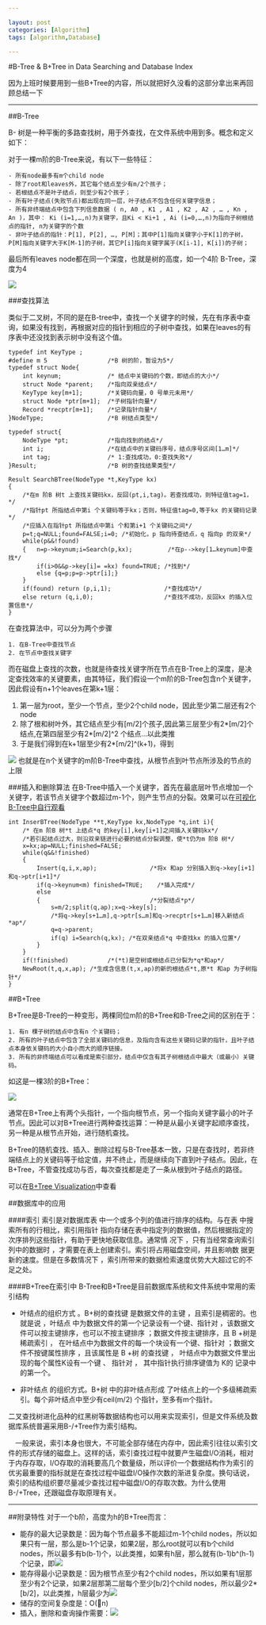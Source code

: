 ```yaml
---

layout: post
categories: [Algorithm]
tags: [algorithm,Database]

---
```


#B-Tree & B+Tree in Data Searching and Database Index


因为上班时候要用到一些B+Tree的内容，所以就把好久没看的这部分拿出来再回顾总结一下


- - -

##B-Tree

B- 树是一种平衡的多路查找树，用于外查找，在文件系统中用到多。概念和定义如下：

对于一棵m阶的B-Tree来说，有以下一些特征：

	- 所有node最多有m个child node
	- 除了root和leaves外，其它每个结点至少有m/2个孩子；
	- 若根结点不是叶子结点，则至少有2个孩子；
	- 所有叶子结点(失败节点)都出现在同一层，叶子结点不包含任何关键字信息；
    - 所有非终端结点中包含下列信息数据 ( n, A0 , K1 , A1 , K2 , A2 , … , Kn , An )，其中： Ki (i=1,…,n)为关键字，且Ki < Ki+1 , Ai (i=0,…,n)为指向子树根结点的指针, n为关键字的个数
	- 非叶子结点的指针：P[1], P[2], …, P[M]；其中P[1]指向关键字小于K[1]的子树，P[M]指向关键字大于K[M-1]的子树，其它P[i]指向关键字属于(K[i-1], K[i])的子树；

最后所有leaves node都在同一个深度，也就是树的高度，如一个4阶 B-Tree，深度为4

![](http://my.csdn.net/uploads/201207/28/1343441845_4081.jpg)

###查找算法

类似于二叉树，不同的是在B-tree中，查找一个关键字的时候，先在有序表中查询，如果没有找到，再根据对应的指针到相应的子树中查找，如果在leaves的有序表中还没找到表示树中没有这个值。

```
typedef int KeyType ;  
#define m 5                 /*B 树的阶，暂设为5*/  
typedef struct Node{  
    int keynum;             /* 结点中关键码的个数，即结点的大小*/  
    struct Node *parent;    /*指向双亲结点*/   
    KeyType key[m+1];       /*关键码向量，0 号单元未用*/   
    struct Node *ptr[m+1];  /*子树指针向量*/   
    Record *recptr[m+1];    /*记录指针向量*/  
}NodeType;                  /*B 树结点类型*/  
  
typedef struct{  
    NodeType *pt;           /*指向找到的结点*/  
    int i;                  /*在结点中的关键码序号，结点序号区间[1…m]*/  
    int tag;                /* 1:查找成功，0:查找失败*/  
}Result;                    /*B 树的查找结果类型*/  
  
Result SearchBTree(NodeType *t,KeyType kx)  
{   
    /*在m 阶B 树t 上查找关键码kx，反回(pt,i,tag)。若查找成功，则特征值tag=1，*/  
    /*指针pt 所指结点中第i 个关键码等于kx；否则，特征值tag=0,等于kx 的关键码记录*/  
    /*应插入在指针pt 所指结点中第i 个和第i+1 个关键码之间*/  
    p=t;q=NULL;found=FALSE;i=0; /*初始化，p 指向待查结点，q 指向p 的双亲*/  
    while(p&&!found)  
    {   n=p->keynum;i=Search(p,kx);          /*在p-->key[1…keynum]中查找*/  
        if(i>0&&p->key[i]= =kx) found=TRUE; /*找到*/  
        else {q=p;p=p->ptr[i];}  
    }  
    if(found) return (p,i,1);               /*查找成功*/  
    else return (q,i,0);                    /*查找不成功，反回kx 的插入位置信息*/  
}  

```

在查找算法中，可以分为两个步骤

	1. 在B-Tree中查找节点
	2. 在节点中查找关键字

而在磁盘上查找的次数，也就是待查找关键字所在节点在B-Tree上的深度，是决定查找效率的关键要素，由其特征，我们假设一个m阶的B-Tree包含n个关键字，因此假设有n+1个leaves在第k+1层：

1. 第一层为root，至少一个节点，至少2个child node，因此至少第二层还有2个node
2. 除了根和树叶外，其它结点至少有[m/2]个孩子,因此第三层至少有2*[m/2]个结点,在第四层至少有2*[m/2]^2 个结点…以此类推
3. 于是我们得到在k+1层至少有2*[m/2]^(k+1)，得到

![](http://my.csdn.net/uploads/201208/05/1344136805_2674.jpg)
	也就是在n个关键字的m阶B-Tree中查找，从根节点到叶节点所涉及的节点的上限
	

###插入和删除算法
在B-Tree中插入一个关键字，首先在最底层叶节点增加一个关键字，若该节点关键字个数超过m-1个，则产生节点的分裂。效果可以在[可视化B-Tree中自行观看](https://www.cs.usfca.edu/~galles/visualization/BTree.html)

```
int InserBTree(NodeType **t,KeyType kx,NodeType *q,int i){   
    /* 在m 阶B 树*t 上结点*q 的key[i],key[i+1]之间插入关键码kx*/   
    /*若引起结点过大，则沿双亲链进行必要的结点分裂调整，使*t仍为m 阶B 树*/  
    x=kx;ap=NULL;finished=FALSE;  
    while(q&&!finished)  
    {   
        Insert(q,i,x,ap);               /*将x 和ap 分别插入到q->key[i+1]和q->ptr[i+1]*/  
        if(q->keynum<m) finished=TRUE;    /*插入完成*/  
        else  
        {                               /*分裂结点*p*/  
            s=m/2;split(q,ap);x=q->key[s];  
            /*将q->key[s+1…m],q->ptr[s…m]和q->recptr[s+1…m]移入新结点*ap*/  
            q=q->parent;  
            if(q) i=Search(q,kx); /*在双亲结点*q 中查找kx 的插入位置*/  
        }  
    }  
    if(!finished)           /*(*t)是空树或根结点已分裂为*q*和ap*/  
    NewRoot(t,q,x,ap); /*生成含信息(t,x,ap)的新的根结点*t,原*t 和ap 为子树指针*/  
}  

```

##B+Tree 

B+Tree是B-Tree的一种变形，两棵同位m阶的B+Tree和B-Tree之间的区别在于：
	
	1. 有n 棵子树的结点中含有n 个关键码；
	2. 所有的叶子结点中包含了全部关键码的信息，及指向含有这些关键码记录的指针，且叶子结点本身依关键码的大小自小而大的顺序链接。
	3. 所有的非终端结点可以看成是索引部分，结点中仅含有其子树根结点中最大（或最小）关键码。

如这是一棵3阶的B+Tree：

![](http://my.csdn.net/uploads/201207/28/1343448307_6771.jpg)

通常在B+Tree上有两个头指针，一个指向根节点，另一个指向关键字最小的叶子节点。因此可以对B+Tree进行两种查找运算：一种是从最小关键字起顺序查找，另一种是从根节点开始，进行随机查找。

B+Tree的随机查找、插入、删除过程与B-Tree基本一致，只是在查找时，若非终端结点上的关键码等于给定值，并不终止，而是继续向下直到叶子结点。因此，在B+Tree，不管查找成功与否，每次查找都是走了一条从根到叶子结点的路径。

可以在[B+Tree Visualization](https://www.cs.usfca.edu/~galles/visualization/BPlusTree.html)中查看


##数据库中的应用


####索引
索引是对数据库表 中一个或多个列的值进行排序的结构。与在表 中搜索所有的行相比，索引用指针 指向存储在表中指定列的数据值，然后根据指定的次序排列这些指针，有助于更快地获取信息。通常情 况下 ，只有当经常查询索引列中的数据时 ，才需要在表上创建索引。索引将占用磁盘空间，并且影响数 据更新的速度。但是在多数情况下 ，索引所带来的数据检索速度优势大大超过它的不足之处。


####B+Tree在索引中
B-Tree和B+Tree是目前数据库系统和文件系统中常用的索引结构

- 叶结点的组织方式 。B+树的查找键 是数据文件的主键 ，且索引是稠密的。也就是说 ，叶结点 中为数据文件的第一个记录设有一个键、指针对 ，该数据文件可以按主键排序，也可以不按主键排序 ；数据文件按主键排序，且 B +树是稀疏索引 ，  在叶结点中为数据文件的每一个块设有一个键、指针对 ；数据文件不按键属性排序 ，且该属性是 B +树 的查找键 ， 叶结点中为数据文件里出现的每个属性K设有一个键 、 指针对 ， 其中指针执行排序键值为 K的 记录中的第一个。

- 非叶结点 的组织方式。B+树 中的非叶结点形成 了叶结点上的一个多级稀疏索引。每个非叶结点中至少有ceil(m/2) 个指针，至多有m个指针。

二叉查找树进化品种的红黑树等数据结构也可以用来实现索引，但是文件系统及数据库系统普遍采用B-/+Tree作为索引结构。

　一般来说，索引本身也很大，不可能全部存储在内存中，因此索引往往以索引文件的形式存储的磁盘上。这样的话，索引查找过程中就要产生磁盘I/O消耗，相对于内存存取，I/O存取的消耗要高几个数量级，所以评价一个数据结构作为索引的优劣最重要的指标就是在查找过程中磁盘I/O操作次数的渐进复杂度。换句话说，索引的结构组织要尽量减少查找过程中磁盘I/O的存取次数。为什么使用B-/+Tree，还跟磁盘存取原理有关。


- - -
##附录特性
对于一个b阶，高度为h的B+Tree而言：

- 能存的最大记录数是：因为每个节点最多不能超过m-1个child nodes，所以如果只有一层，那么是b-1个记录，如果2层，那么root就可以有b个child nodes，所以最多有b(b-1)个，以此类推，如果有h层，那么就有(b-1)b^(h-1)个记录，即![](http://upload.wikimedia.org/math/0/0/4/00496c49966ec12738a7d81cb21f0513.png)
- 能存得最小记录数是：因为根节点至少有2个child nodes，所以如果有1层那至少有2个记录，如果2层那第二层每个至少[b/2]个child nodes，所以最少2*[b/2]，以此类推，h层最少为![](http://upload.wikimedia.org/math/9/3/2/932ee663ccc50f8df3af31d45af73626.png)
- 储存的空间复杂度是：O(n)
- 插入，删除和查询操作需要：![](http://upload.wikimedia.org/math/8/c/0/8c0073eeb8b26520b553eda1a558a986.png)
















